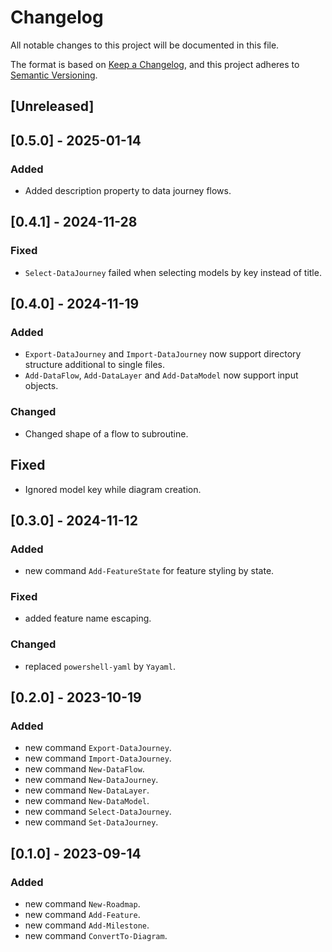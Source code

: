 # Changelog

All notable changes to this project will be documented in this file.

The format is based on [Keep a Changelog](https://keepachangelog.com/en/1.0.0/),
and this project adheres to [Semantic Versioning](https://semver.org/spec/v2.0.0.html).

## [Unreleased]

## [0.5.0] - 2025-01-14

### Added

- Added description property to data journey flows.

## [0.4.1] - 2024-11-28

### Fixed

- `Select-DataJourney` failed when selecting models by key instead of title.

## [0.4.0] - 2024-11-19

### Added

- `Export-DataJourney` and `Import-DataJourney` now support directory structure additional to single files.
- `Add-DataFlow`, `Add-DataLayer` and `Add-DataModel` now support input objects.

### Changed

- Changed shape of a flow to subroutine.

## Fixed

- Ignored model key while diagram creation.

## [0.3.0] - 2024-11-12

### Added

- new command `Add-FeatureState` for feature styling by state.

### Fixed

- added feature name escaping.

### Changed

- replaced `powershell-yaml` by `Yayaml`.

## [0.2.0] - 2023-10-19

### Added

- new command `Export-DataJourney`.
- new command `Import-DataJourney`.
- new command `New-DataFlow`.
- new command `New-DataJourney`.
- new command `New-DataLayer`.
- new command `New-DataModel`.
- new command `Select-DataJourney`.
- new command `Set-DataJourney`.

## [0.1.0] - 2023-09-14

### Added

- new command `New-Roadmap`.
- new command `Add-Feature`.
- new command `Add-Milestone`.
- new command `ConvertTo-Diagram`.

<!-- markdownlint-configure-file {"MD024": { "siblings_only": true } } -->